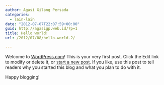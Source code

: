 ```yaml
---
author: Agasi Gilang Persada
categories:
  - lain-lain
date: "2012-07-07T22:07:59+00:00"
guid: http://agasigp.web.id/?p=1
title: Hello world!
url: /2012/07/08/hello-world-2/

---
```

Welcome to [WordPress.com](https://wordpress.com/)! This is your very first post. Click the Edit link to modify or delete it, or [start a new post](/wp-admin/post-new.php "Direct link to Add New in the Admin Dashboard"). If you like, use this post to tell readers why you started this blog and what you plan to do with it.

Happy blogging!
